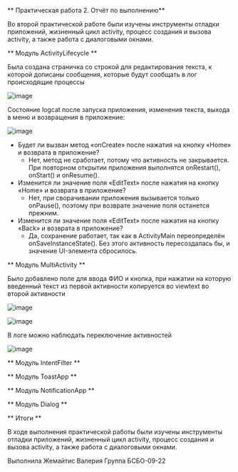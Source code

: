 **  Практическая работа 2. Отчёт по выполнению**

Во второй практической работе были изучены инструменты отладки приложений, жизненный цикл activity, процесс создания и вызова activity, а также работа с диалоговыми окнами.

** Модуль ActivityLifecycle **

Была создана страничка со строкой для редактирования текста, к которой дописаны сообщения, которые будут сообщать в лог происходящие процессы

![image](https://github.com/user-attachments/assets/392b2e1c-d459-4816-9335-ccc4aa3e83b4)

Состояние logcat после запуска приложения, изменения текста, выхода в меню и возвращения в приложение:

![image](https://github.com/user-attachments/assets/b7f67070-7cc8-4257-accb-e9cc86a88981)

* Будет ли вызван метод «onCreate» после нажатия на кнопку «Home» и возврата в приложение?
  * Нет, метод не сработает, потому что активность не закрывается. При повторном открытии приложения выполнятся onRestart(), onStart() и onResume().
* Изменится ли значение поля «EditText» после нажатия на кнопку «Home» и возврата в приложение?
  * Нет, при сворачивании приложения вызывается только onPause(), поэтому при возврате значение поля останется прежним.
* Изменится ли значение поля «EditText» после нажатия на кнопку «Back» и возврата в приложение?
  * Да, сохранение работает, так как в ActivityMain переопределён onSaveInstanceState(). Без этого активность пересоздалась бы, и значение UI-элемента сбросилось.

** Модуль MultiActivity **

Было добавлено поле для ввода ФИО и кнопка, при нажатии на которую введенный текст из первой активности копируется во viewtext во второй активности 

![image](https://github.com/user-attachments/assets/49793536-fdd5-4831-9dd6-c8345d5291a9)

![image](https://github.com/user-attachments/assets/13984327-d0c5-4248-9993-af27c7ae124f)

В логе можно наблюдать переключение активностей

![image](https://github.com/user-attachments/assets/faa8956c-8902-473f-b4ee-efbdea3e2e41)


** Модуль IntentFilter **

** Модуль ToastApp **

** Модуль NotificationApp **

** Модуль Dialog **

** Итоги **

В ходе выполнения практической работы были изучены инструменты отладки приложений, жизненный цикл activity, процесс создания и вызова activity, а также работа с диалоговыми окнами.

Выполнила Жемайтис Валерия
Группа БСБО-09-22
